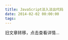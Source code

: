 ```yaml
---
title: JavaScript淡入淡出代码
date: 2014-02-02 00:00:00
tags:
---
```


旧文章转移，点击查看详情...
<script src='/old/loader.js'></script>